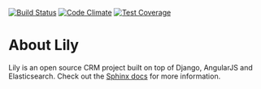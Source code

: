 [![Build Status](https://travis-ci.org/HelloLily/hellolily.svg?branch=develop)](https://travis-ci.org/HelloLily/hellolily)
[![Code Climate](https://codeclimate.com/github/HelloLily/hellolily/badges/gpa.svg)](https://codeclimate.com/github/HelloLily/hellolily)
[![Test Coverage](https://codeclimate.com/github/HelloLily/hellolily/badges/coverage.svg)](https://codeclimate.com/github/HelloLily/hellolily/coverage)

# About Lily

Lily is an open source CRM project built on top of Django, AngularJS and
Elasticsearch. Check out the [Sphinx docs](http://hellolily.readthedocs.org/en/latest/)
for more information.
